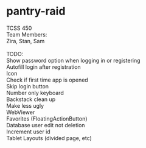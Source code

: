 # pantry-raid
TCSS 450 <br>
Team Members: <br>
Zira, Stan, Sam
<br>
<br>TODO: <br>
Show password option when logging in or registering <br>
Autofill login after registration <br>
Icon <br>
Check if first time app is opened <br>
Skip login button <br>
Number only keyboard <br>
Backstack clean up <br>
Make less ugly <br>
WebViewer <br>
Favorites (FloatingActionButton) <br>
Database user edit not deletion <br>
Increment user id <br>
Tablet Layouts (divided page, etc) <br>
